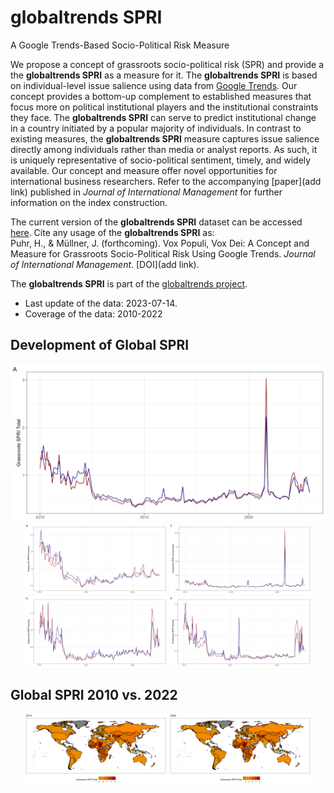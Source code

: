 # globaltrends SPRI
 A Google Trends-Based Socio-Political Risk Measure

We propose a concept of grassroots socio-political risk (SPR) and provide a the **globaltrends SPRI** as a measure for it. The **globaltrends SPRI** is based on individual-level issue salience using data from [Google Trends](https://trends.google.com/trends/). Our concept provides a bottom-up complement to established measures that focus more on political institutional players and the institutional constraints they face. The **globaltrends SPRI** can serve to predict institutional change in a country initiated by a popular majority of individuals. In contrast to existing measures, the **globaltrends SPRI** measure captures issue salience directly among individuals rather than media or analyst reports. As such, it is uniquely representative of socio-political sentiment, timely, and widely available. Our concept and measure offer novel opportunities for international business researchers. Refer to the accompanying [paper](add link) published in *Journal of International Management* for further information on the index construction.

The current version of the **globaltrends SPRI** dataset can be accessed [here](https://github.com/ha-pu/globaltrends_spri/blob/main/data_spri.xlsx). Cite any usage of the **globaltrends SPRI** as:  
Puhr, H., & Müllner, J. (forthcoming). Vox Populi, Vox Dei: A Concept and Measure for Grassroots Socio-Political Risk Using Google Trends. *Journal of International Management*. [DOI](add link).

The **globaltrends SPRI** is part of the [globaltrends project](https://github.com/ha-pu/globaltrends).

* Last update of the data: 2023-07-14.
* Coverage of the data: 2010-2022

## Development of Global SPRI

<p align="center">
  <img src="images/spri_global_Total.png">
  <img src="images/spri_global_Economy.png" width="45%">
  <img src="images/spri_global_Government.png" width="45%">
  <img src="images/spri_global_Security.png" width="45%">
  <img src="images/spri_global_Society.png" width="45%">
</p>

## Global SPRI 2010 vs. 2022
<p align="center">
  <img src="images/spri_map_old.png" width="45%">
  <img src="images/spri_map_new.png" width="45%">
</p>
